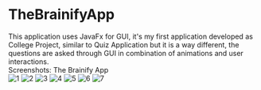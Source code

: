 # TheBrainifyApp
This application uses JavaFx for GUI, it's my first application developed as College Project, similar to Quiz Application but it is a way different, the questions are asked through GUI in combination of animations and user interactions.
<br>Screenshots: The Brainify App<br>
![1](https://user-images.githubusercontent.com/34341190/43644099-2688b9d4-974b-11e8-9d72-dc5fbde9975c.jpg)
![2](https://user-images.githubusercontent.com/34341190/43644102-2b30582a-974b-11e8-9117-19d91ccf0bf6.jpg)
![3](https://user-images.githubusercontent.com/34341190/43644115-3573ed88-974b-11e8-9ba6-a9c798eb465a.jpg)
![4](https://user-images.githubusercontent.com/34341190/43644124-3e7a728a-974b-11e8-8cf7-dc3e71f53766.jpg)
![5](https://user-images.githubusercontent.com/34341190/43644130-414a4d46-974b-11e8-8e94-8cd3fb82d91b.jpg)
![6](https://user-images.githubusercontent.com/34341190/43644131-4409642c-974b-11e8-8cd4-3b326ee0e97e.jpg)
![7](https://user-images.githubusercontent.com/34341190/43644133-46ac190e-974b-11e8-9c8e-2e193ad90550.jpg)
